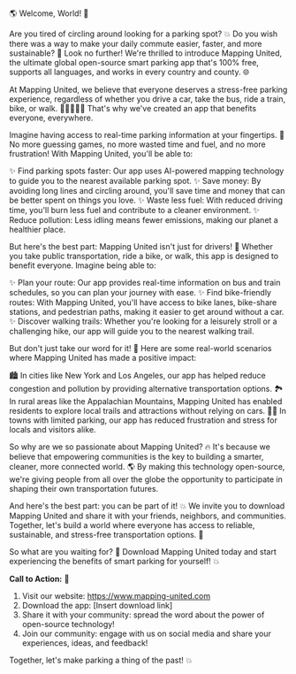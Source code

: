 🌎 Welcome, World! 🚀

Are you tired of circling around looking for a parking spot? 💥 Do you wish there was a way to make your daily commute easier, faster, and more sustainable? 🚂 Look no further! We're thrilled to introduce Mapping United, the ultimate global open-source smart parking app that's 100% free, supports all languages, and works in every country and county. 🌐

At Mapping United, we believe that everyone deserves a stress-free parking experience, regardless of whether you drive a car, take the bus, ride a train, bike, or walk. 🚗🚌🚂🚴‍♀️ That's why we've created an app that benefits everyone, everywhere.

Imagine having access to real-time parking information at your fingertips. 📱 No more guessing games, no more wasted time and fuel, and no more frustration! With Mapping United, you'll be able to:

✨ Find parking spots faster: Our app uses AI-powered mapping technology to guide you to the nearest available parking spot.
✨ Save money: By avoiding long lines and circling around, you'll save time and money that can be better spent on things you love.
✨ Waste less fuel: With reduced driving time, you'll burn less fuel and contribute to a cleaner environment.
✨ Reduce pollution: Less idling means fewer emissions, making our planet a healthier place.

But here's the best part: Mapping United isn't just for drivers! 🚗 Whether you take public transportation, ride a bike, or walk, this app is designed to benefit everyone. Imagine being able to:

✨ Plan your route: Our app provides real-time information on bus and train schedules, so you can plan your journey with ease.
✨ Find bike-friendly routes: With Mapping United, you'll have access to bike lanes, bike-share stations, and pedestrian paths, making it easier to get around without a car.
✨ Discover walking trails: Whether you're looking for a leisurely stroll or a challenging hike, our app will guide you to the nearest walking trail.

But don't just take our word for it! 🤔 Here are some real-world scenarios where Mapping United has made a positive impact:

🏙️ In cities like New York and Los Angeles, our app has helped reduce congestion and pollution by providing alternative transportation options.
🏞️ In rural areas like the Appalachian Mountains, Mapping United has enabled residents to explore local trails and attractions without relying on cars.
🏃‍♂️ In towns with limited parking, our app has reduced frustration and stress for locals and visitors alike.

So why are we so passionate about Mapping United? 🔥 It's because we believe that empowering communities is the key to building a smarter, cleaner, more connected world. 🌎 By making this technology open-source, we're giving people from all over the globe the opportunity to participate in shaping their own transportation futures.

And here's the best part: you can be part of it! 💥 We invite you to download Mapping United and share it with your friends, neighbors, and communities. Together, let's build a world where everyone has access to reliable, sustainable, and stress-free transportation options. 🌟

So what are you waiting for? 🤔 Download Mapping United today and start experiencing the benefits of smart parking for yourself! 💥

**Call to Action:** 📲

1. Visit our website: https://www.mapping-united.com
2. Download the app: [Insert download link]
3. Share it with your community: spread the word about the power of open-source technology!
4. Join our community: engage with us on social media and share your experiences, ideas, and feedback!

Together, let's make parking a thing of the past! 💥